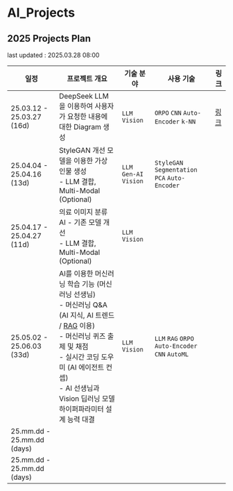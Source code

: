 # AI_Projects

## 2025 Projects Plan

last updated : 2025.03.28 08:00

| 일정                         | 프로젝트 개요                                                                                                                                                                                                      | 기술 분야                               | 사용 기술                                                                    | 링크                            |
|----------------------------|--------------------------------------------------------------------------------------------------------------------------------------------------------------------------------------------------------------|-------------------------------------|--------------------------------------------------------------------------|-------------------------------|
| 25.03.12 - 25.03.27 (16d)  | DeepSeek LLM 을 이용하여 사용자가 요청한 내용에 대한 Diagram 생성                                                                                                                                                               | ```LLM``` ```Vision```              | ```ORPO``` ```CNN``` ```Auto-Encoder``` ```k-NN```                       | [링크](2025_03_12_DeepSeek_LLM) |
| 25.04.04 - 25.04.16 (13d)  | StyleGAN 개선 모델을 이용한 가상 인물 생성<br>- LLM 결합, Multi-Modal (Optional)                                                                                                                                             | ```LLM``` ```Gen-AI``` ```Vision``` | ```StyleGAN``` ```Segmentation``` ```PCA``` ```Auto-Encoder```           |                               |
| 25.04.17 - 25.04.27 (11d)  | 의료 이미지 분류 AI - 기존 모델 개선<br>- LLM 결합, Multi-Modal (Optional)                                                                                                                                                  | ```LLM``` ```Vision```              |                                                                          |                               |
| 25.05.02 - 25.06.03 (33d)  | AI를 이용한 머신러닝 학습 기능 (머신러닝 선생님)<br>- 머신러닝 Q&A (AI 지식, AI 트렌드 / [RAG](AI%20Basics/LLM%20Basics/LLM_기초_RAG.md) 이용)<br>- 머신러닝 퀴즈 출제 및 채점<br>- 실시간 코딩 도우미 (AI 에이전트 컨셉)<br>- AI 선생님과 Vision 딥러닝 모델 하이퍼파라미터 설계 능력 대결 | ```LLM``` ```Vision```              | ```LLM``` ```RAG``` ```ORPO``` ```Auto-Encoder``` ```CNN``` ```AutoML``` |                               |
| 25.mm.dd - 25.mm.dd (days) |                                                                                                                                                                                                              |                                     |                                                                          |                               |
| 25.mm.dd - 25.mm.dd (days) |                                                                                                                                                                                                              |                                     |                                                                          |                               |
